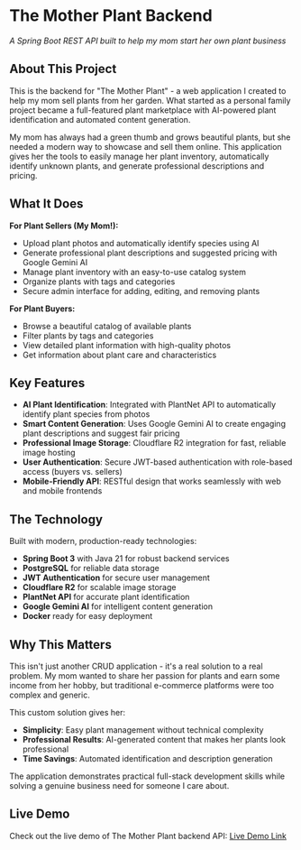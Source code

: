 # The Mother Plant Backend

*A Spring Boot REST API built to help my mom start her own plant business*

## About This Project

This is the backend for "The Mother Plant" - a web application I created to help my mom sell plants from her garden. What started as a personal family project became a full-featured plant marketplace with AI-powered plant identification and automated content generation.

My mom has always had a green thumb and grows beautiful plants, but she needed a modern way to showcase and sell them online. This application gives her the tools to easily manage her plant inventory, automatically identify unknown plants, and generate professional descriptions and pricing.

## What It Does

**For Plant Sellers (My Mom!):**
- Upload plant photos and automatically identify species using AI
- Generate professional plant descriptions and suggested pricing with Google Gemini AI
- Manage plant inventory with an easy-to-use catalog system
- Organize plants with tags and categories
- Secure admin interface for adding, editing, and removing plants

**For Plant Buyers:**
- Browse a beautiful catalog of available plants
- Filter plants by tags and categories
- View detailed plant information with high-quality photos
- Get information about plant care and characteristics

## Key Features

- **AI Plant Identification**: Integrated with PlantNet API to automatically identify plant species from photos
- **Smart Content Generation**: Uses Google Gemini AI to create engaging plant descriptions and suggest fair pricing
- **Professional Image Storage**: Cloudflare R2 integration for fast, reliable image hosting
- **User Authentication**: Secure JWT-based authentication with role-based access (buyers vs. sellers)
- **Mobile-Friendly API**: RESTful design that works seamlessly with web and mobile frontends

## The Technology

Built with modern, production-ready technologies:
- **Spring Boot 3** with Java 21 for robust backend services
- **PostgreSQL** for reliable data storage
- **JWT Authentication** for secure user management
- **Cloudflare R2** for scalable image storage
- **PlantNet API** for accurate plant identification
- **Google Gemini AI** for intelligent content generation
- **Docker** ready for easy deployment

## Why This Matters

This isn't just another CRUD application - it's a real solution to a real problem. My mom wanted to share her passion for plants and earn some income from her hobby, but traditional e-commerce platforms were too complex and generic. 

This custom solution gives her:
- **Simplicity**: Easy plant management without technical complexity
- **Professional Results**: AI-generated content that makes her plants look professional
- **Time Savings**: Automated identification and description generation

The application demonstrates practical full-stack development skills while solving a genuine business need for someone I care about.

## Live Demo

Check out the live demo of The Mother Plant backend API: [Live Demo Link](https://mother-plant.vercel.app)